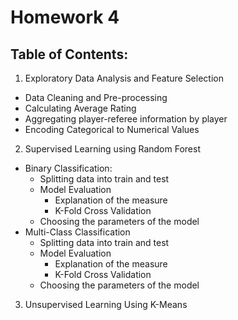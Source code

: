 # Homework 4
## Table of Contents:


1. Exploratory Data Analysis and Feature Selection
 * Data Cleaning and Pre-processing
 * Calculating Average Rating
 * Aggregating player-referee information by player
 * Encoding Categorical to Numerical Values

2. Supervised Learning using Random Forest
  * Binary Classification: 
    * Splitting data into train and test
    * Model Evaluation
      * Explanation of the measure
      * K-Fold Cross Validation
    * Choosing the parameters of the model
  * Multi-Class Classification 
    * Splitting data into train and test
    * Model Evaluation
      * Explanation of the measure
      * K-Fold Cross Validation
    * Choosing the parameters of the model

3. Unsupervised Learning  Using K-Means
